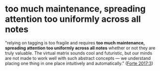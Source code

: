 # too much maintenance, spreading attention too uniformly across all notes

"relying on tagging is too fragile and requires **too much maintenance, spreading attention too uniformly across all notes** whether or not they are truly valuable. The virtual matrix sounds cool and futuristic, but our minds are not made to work well with such abstract concepts — we understand placing one thing in one place intuitively and automatically." ([Forte 2017:3](zotero://open-pdf/library/items/DHH2FKWF?page=3))